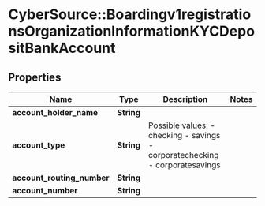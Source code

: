 # CyberSource::Boardingv1registrationsOrganizationInformationKYCDepositBankAccount

## Properties
Name | Type | Description | Notes
------------ | ------------- | ------------- | -------------
**account_holder_name** | **String** |  | 
**account_type** | **String** | Possible values: - checking - savings - corporatechecking - corporatesavings | 
**account_routing_number** | **String** |  | 
**account_number** | **String** |  | 


